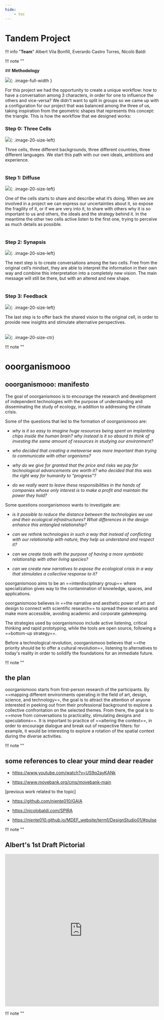 ```yaml
---
hide:
    - toc
---
```

# **Tandem Project**

!!! info "**Team**"
     Albert Vila Bonfill, Everardo Castro Torres, Nicolò Baldi

!!! note ""

## **Methodology**

![](processTotal.png){: .image-full-width }

For this project we had the opportunity to create a unique workflow: how to have a conversation among 3 characters, in order for one to influence the others and vice-versa? 
We didn’t want to split in groups so we came up with a configuration for our project that was balanced among the three of us, taking inspiration from the geometric shapes that represents this concept: the triangle.
This is how the workflow that we designed works:

### **Step 0: Three Cells**
![](<project images/process0.png>){: .image-20-size-left}

Three cells, three different backgrounds, three different countries, three different languages. 
We start this path with our own ideals, ambitions and experience. <br></br>

### **Step 1: Diffuse**

![](<project images/process1.png>){: .image-20-size-left}

One of the cells starts to share and describe what it’s doing. When we are involved in a project we can express our uncertainties about it, so expose the fragility of it, or if we are very into it, to share with others why it is so important to us and others, the ideals and the strategy behind it. 
In the meantime the other two cells active listen to the first one, trying to perceive as much details as possible. <br></br>

### **Step 2: Synapsis**

![](<project images/process2.png>){: .image-20-size-left}

The next step is to create conversations among the two cells. Free from the original cell’s mindset, they are able to interpret the information in their own way and combine this interpretation into a completely new vision. 
The main message will still be there, but with an altered and new shape. <br></br>

### **Step 3: Feedback**

![](<project images/process3.png>){: .image-20-size-left}

The last step is to offer back the shared vision to the original cell, in order to provide new insights and stimulate alternative perspectives. <br></br>

![](<project images/process4.png>){: .image-20-size-ctr} <div style="clear:both;"></div>

!!! note ""

# **ooorganismooo**

## **ooorganismooo: manifesto**

The goal of ooorganismooo is to encourage the research and development of independent technologies with the purpose of understanding and disseminating the study of ecology, in addition to addressing the climate crisis.

Some of the questions that led to the formation of ooorganismooo are:

- *why is it so easy to imagine huge resources being spent on implanting chips inside the human brain?* *why instead is it so absurd to think of investing the same amount of resources in studying our environment?*

- *who decided that creating a metaverse was more important than trying to communicate with other organisms?*

- *why do we give for granted that the price and risks we pay for technological advancements are worth it?* *who decided that this was the right way for humanity to “progress”?*

- *do we really want to leave these responsibilities in the hands of companies whose only interest is to make a profit and maintain the power they hold?*


Some questions ooorganismooo wants to investigate are:

- *is it possible to reduce the distance between the technologies we use and their ecological infrastructures? What differences in the design enhance this entangled relationship?*

 - *can we rethink technologies in such a way that instead of conflicting with our relationship with nature, they help us understand and respect it?*
    
- *can we create tools with the purpose of having a more symbiotic relationship with other living species?*
    
- *can we create new narratives to expose the ecological crisis in a way that stimulates a collective response to it?*
    
ooorganismooo aims to be an ==interdisciplinary group== where specialization gives way to the contamination of knowledge, spaces, and applications.

ooorganismooo believes in ==the narrative and aesthetic power of art and design to connect with scientific research== to spread these scenarios and make more accessible, avoiding academic and corporate gatekeeping.

The strategies used by ooorganismooo include active listening, critical thinking and rapid prototyping, while the tools are open source, following a ==bottom-up strategy==.

Before a technological revolution, ooorganismooo believes that ==the priority should be to offer a cultural revolution==, listening to alternatives to today's reality in order to solidify the foundations for an immediate future.

!!! note ""

## **the plan** 
ooorganismooo starts from first-person research of the participants.
By ==mapping different environments operating in the field of art, design, science, and technology==, the goal is to attract the attention of anyone interested in peeking out from their professional background to explore a collective confrontation on the selected themes.
From there, the goal is to ==move from conversations to practicality, stimulating designs and speculations==.
It is important to practice of ==altering the context==, in order to encourage dialogue and break out of respective filters: for example, it would be interesting to explore a rotation of the spatial context during the diverse activities.

!!! note ""

## **some references to clear your mind dear reader**

- https://www.youtube.com/watch?v=US9q2ayKANk

- https://www.movebank.org/cms/movebank-main

[previous work related to the topic]

- https://github.com/niente010/GAIA

- https://nicolobaldi.com/SPIRA

- https://niente010.github.io/MDEF_website/term1/DesignStudio01/#pulse

!!! note ""

## **Albert's 1st Draft Pictorial**

<iframe 
    src="https://docs.google.com/presentation/d/e/2PACX-1vRaFr4dV20LRlSXwdKME7Zhf_3ybIiNLH9Q64-jN7NeXQ3QuXn6SOHnsfS0ZFVKwI6X1WipqK6o5wjX/embed?start=false&loop=false&delayms=3000" 
    frameborder="0" 
    width="100%" 
    height="500" 
    allowfullscreen="true" 
    mozallowfullscreen="true" 
    webkitallowfullscreen="true">
</iframe>

!!! note ""
